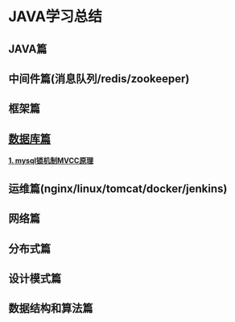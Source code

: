 # JAVA学习总结

## JAVA篇



## 中间件篇(消息队列/redis/zookeeper)



## 框架篇



## [数据库篇](./docs/database/mysql_list.md)
#### [1. mysql锁机制MVCC原理](./docs/database/mysql_mvcc.md)


## 运维篇(nginx/linux/tomcat/docker/jenkins)



## 网络篇



## 分布式篇



## 设计模式篇



## 数据结构和算法篇
